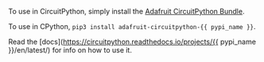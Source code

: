To use in CircuitPython, simply install the [Adafruit CircuitPython Bundle](https://circuitpython.org/libraries).

To use in CPython, `pip3 install adafruit-circuitpython-{{ pypi_name }}`.

Read the [docs](https://circuitpython.readthedocs.io/projects/{{ pypi_name }}/en/latest/) for info on how to use it.